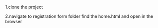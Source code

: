 1.clone the project

2.navigate to registration form folder find the home.html and open in the browser

